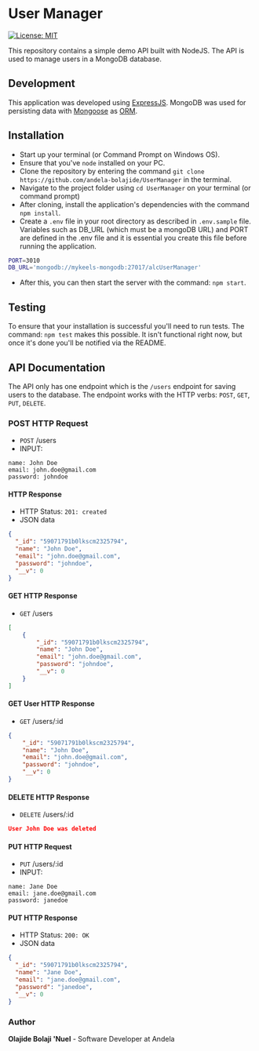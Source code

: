 # User Manager

[![License: MIT](https://img.shields.io/badge/License-MIT-yellow.svg)](https://opensource.org/licenses/MIT)

This repository contains a simple demo API built with NodeJS.
The API is used to manage users in a MongoDB database.

## Development

This application was developed using [ExpressJS](http://expressjs.com/). MongoDB was used for persisting data with [Mongoose](https://mongoosejs.com/) as [ORM](https://en.wikipedia.org/wiki/Object-relational_mapping).

## Installation

* Start up your terminal (or Command Prompt on Windows OS).
* Ensure that you've `node` installed on your PC.
* Clone the repository by entering the command `git clone https://github.com/andela-bolajide/UserManager` in the terminal.
* Navigate to the project folder using `cd UserManager` on your terminal (or command prompt)
* After cloning, install the application's dependencies with the command `npm install`.
* Create a `.env` file in your root directory as described in `.env.sample` file. Variables such as DB_URL (which must be a mongoDB URL) and PORT are defined in the .env file and it is essential you create this file before running the application.

```bash
PORT=3010
DB_URL='mongodb://mykeels-mongodb:27017/alcUserManager'
```

* After this, you can then start the server with the command: `npm start`.

## Testing

To ensure that your installation is successful you'll need to run tests.
The command: `npm test` makes this possible. It isn't functional right now, but once it's done you'll be notified via the README.

## API Documentation

The API only has one endpoint which is the `/users` endpoint for saving users to the database. The endpoint works with the HTTP verbs: `POST`, `GET`, `PUT`, `DELETE`.

### POST HTTP Request

* `POST` /users
* INPUT:

```x-form-url-encoded
name: John Doe
email: john.doe@gmail.com
password: johndoe
```

#### HTTP Response

* HTTP Status: `201: created`
* JSON data

```json
{
  "_id": "59071791b0lkscm2325794",
  "name": "John Doe",
  "email": "john.doe@gmail.com",
  "password": "johndoe",
  "__v": 0
}
```

#### GET HTTP Response

* `GET` /users

```json
[
    {
        "_id": "59071791b0lkscm2325794",
        "name": "John Doe",
        "email": "john.doe@gmail.com",
        "password": "johndoe",
        "__v": 0
    }
]
```

#### GET User HTTP Response

* `GET` /users/:id

```json
{
    "_id": "59071791b0lkscm2325794",
    "name": "John Doe",
    "email": "john.doe@gmail.com",
    "password": "johndoe",
    "__v": 0
}
```

#### DELETE HTTP Response

* `DELETE` /users/:id

```json
User John Doe was deleted
```

#### PUT HTTP Request

* `PUT` /users/:id
* INPUT:

```x-form-url-encoded
name: Jane Doe
email: jane.doe@gmail.com
password: janedoe
```

#### PUT HTTP Response

* HTTP Status: `200: OK`
* JSON data

```json
{
  "_id": "59071791b0lkscm2325794",
  "name": "Jane Doe",
  "email": "jane.doe@gmail.com",
  "password": "janedoe",
  "__v": 0
}
```

### Author

**Olajide Bolaji 'Nuel** - Software Developer at Andela
